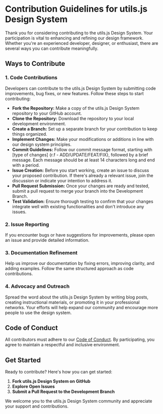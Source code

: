 # Contribution Guidelines for utils.js Design System

Thank you for considering contributing to the utils.js Design System. Your participation is vital to enhancing and refining our design framework. Whether you're an experienced developer, designer, or enthusiast, there are several ways you can contribute meaningfully.

## Ways to Contribute

### 1. Code Contributions

Developers can contribute to the utils.js Design System by submitting code improvements, bug fixes, or new features. Follow these steps to start contributing:

- **Fork the Repository:** Make a copy of the utils.js Design System repository to your GitHub account.
- **Clone the Repository:** Download the repository to your local development environment.
- **Create a Branch:** Set up a separate branch for your contribution to keep things organized.
- **Implement Changes:** Make your modifications or additions in line with our design system principles.
- **Commit Guidelines:** Follow our commit message format, starting with [type of changes] {r.f - ADD/UPDATE/FEAT/FIX}, followed by a brief message. Each message should be at least 14 characters long and end with a period.
- **Issue Creation:** Before you start working, create an issue to discuss your proposed contribution. If there's already a relevant issue, join the discussion or indicate your intention to address it.
- **Pull Request Submission:** Once your changes are ready and tested, submit a pull request to merge your branch into the Development Branch.
- **Test Validation:** Ensure thorough testing to confirm that your changes integrate well with existing functionalities and don't introduce any issues.

### 2. Issue Reporting

If you encounter bugs or have suggestions for improvements, please open an issue and provide detailed information.

### 3. Documentation Refinement

Help us improve our documentation by fixing errors, improving clarity, and adding examples. Follow the same structured approach as code contributions.

### 4. Advocacy and Outreach

Spread the word about the utils.js Design System by writing blog posts, creating instructional materials, or promoting it in your professional networks. Your efforts will help expand our community and encourage more people to use the design system.

## Code of Conduct

All contributors must adhere to our [Code of Conduct](https://github.com/Soab42/utilsjs/blob/main/code_of_conduct.md). By participating, you agree to maintain a respectful and inclusive environment.

## Get Started

Ready to contribute? Here's how you can get started:

1.  **Fork utils.js Design System on GitHub**
2.  **Explore Open Issues**
3.  **Submit a Pull Request to the Development Branch**

We welcome you to the utils.js Design System community and appreciate your support and contributions.
